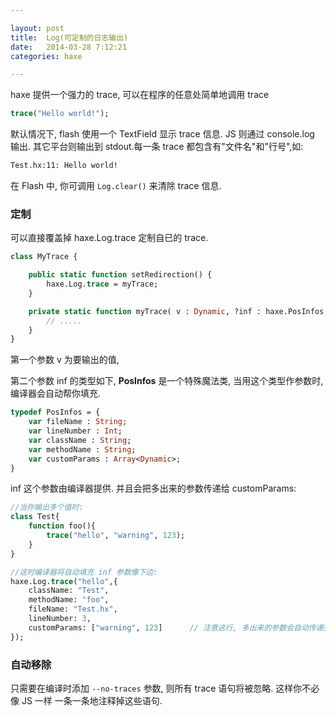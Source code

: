 ```yaml
---

layout: post
title:  Log(可定制的日志输出)
date:   2014-03-28 7:12:21
categories: haxe

---
```


haxe 提供一个强力的 trace, 可以在程序的任意处简单地调用 trace

```haxe
trace("Hello world!");
```

默认情况下, flash 使用一个 TextField 显示 trace 信息. JS 则通过 console.log 输出. 其它平台则输出到 stdout.每一条 trace 都包含有"文件名"和"行号",如:

```bash
Test.hx:11: Hello world!
```

在 Flash 中, 你可调用 `Log.clear()` 来清除 trace 信息.

<!-- more -->

### 定制

可以直接覆盖掉 haxe.Log.trace 定制自已的 trace.

```haxe
class MyTrace {

    public static function setRedirection() {
        haxe.Log.trace = myTrace;
    }

    private static function myTrace( v : Dynamic, ?inf : haxe.PosInfos ) {
        // .....
    }
}
```

第一个参数 v 为要输出的值,

第二个参数 inf 的类型如下, **PosInfos** 是一个特殊魔法类, 当用这个类型作参数时,编译器会自动帮你填充.

```haxe
typedef PosInfos = {
    var fileName : String;
    var lineNumber : Int;
    var className : String;
    var methodName : String;
    var customParams : Array<Dynamic>;
}
```

inf 这个参数由编译器提供. 并且会把多出来的参数传递给 customParams:

```haxe
//当你输出多个值时:
class Test{
	function foo(){
		trace("hello", "warning", 123);
	}
}

//这时编译器将自动填充 inf 参数像下边:
haxe.Log.trace("hello",{
	className: "Test",
	methodName: "foo",
	fileName: "Test.hx",
	lineNumber: 3,
	customParams: ["warning", 123]		// 注意这行, 多出来的参数会自动传递到此
});
```

### 自动移除

只需要在编译时添加 `--no-traces` 参数, 则所有 trace 语句将被忽略. 这样你不必像 JS 一样 一条一条地注释掉这些语句.

<br />
<br />